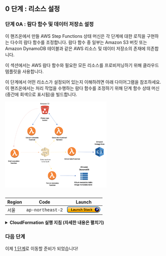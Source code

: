 ## 0 단계 : 리소스 설정

### 단계 0A : 람다 함수 및 데이터 저장소 설정

이 핸즈온에서 만들 AWS Step Functions 상태 머신은 각 단계에 대한 로직을 구현하는 다수의 람다 함수를 조정합니다. 람다 함수 중 일부는 Amazon S3 버킷 또는 Amazon DynamoDB 테이블과 같은 AWS 리소스 및 데이터 저장소의 존재에 의존합니다.

이 섹션에서는 AWS 람다 함수와 필요한 모든 리소스를 프로비저닝하기 위해 클라우드 템플릿을 사용합니다.

이 단계에서 어떤 리소스가 설정되어 있는지 이해하려면 아래 다이어그램을 참조하세요. 이 핸즈온에서는 처리 작업을 수행하는 람다 함수를 조정하기 위해 단계 함수 상태 머신 (중간에 회색으로 표시됨)을 빌드합니다.
<br/>

<img src="images/0-resource-setup.png" width="65%" height="65%">

<br/>
<br/>

Region| Code | Launch
------|------|-------
서울 | <span style="font-family:'Courier';">ap-northeast-2</span> | [![Launch Step 0A in ap-northeast-2](images/cfn-launch-stack.png)](https://console.aws.amazon.com/cloudformation/home?region=ap-northeast-2#/stacks/new?stackName=sfn-workshop-setup&templateURL=https://s3-ap-northeast-2.amazonaws.com/sfn-image-workshop-ap-northeast-2/cloudformation/step0-sam.yaml)



<details>
<summary><strong> CloudFormation 실행 지침 (자세한 내용은 펼치기) </strong></summary><p>
 
1. 위의 **Launch Stack** 버튼을 클릭하세요.

1. **템플릿 선택** 페이지에서 **다음**을 클릭하세요.

1. **세부 정보 지정** 페이지에서 모두 기본값 그대로 두고 **다음**을 클릭하세요.

1. **옵션** 페이지에서 모두 기본값 그대로 두고 **다음**을 클릭하세요.

1. **검토** 페이지에서 확인란을 선택하여 CloudFormation이 IAM 리소스를 만들고 **변경 세트 만들기**를 클릭하세요.
	![IAM 스크린 샷 승인](./images/0a-cfn-create-change-set.png)

	이 템플릿은 람다가 처리해야하는 자원에 대한 적절한 사용 권한을 부여하는 많은 IAM 역할을 작성합니다.

1. 변경 사항 설정이 완료되면 컴퓨팅 변경 사항을 완료하고 **실행**을 클릭하세요.
	![Change Change Set Screenshot](./images/0a-cfn-execute-change-set.png)

1. `sfn-workshop-setup` 스택이 `CREATE_COMPLETE`의 상태에 도달 할 때까지 기다리세요. (새로 생성 된 스택을 보려면 refresh 버튼을 클릭해야 할 수도 있습니다).
</details>

	
### 다음 단계
이제 [1 단계](step-1.md)로 이동할 준비가 되었습니다!
